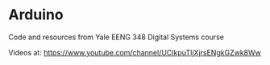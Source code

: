 # Arduino
Code and resources from Yale EENG 348 Digital Systems course

Videos at: https://www.youtube.com/channel/UCIkpuTIjXjrsENgkGZwk8Ww 
